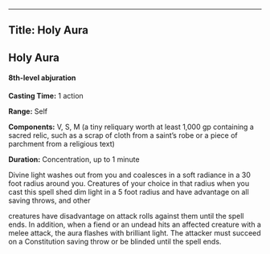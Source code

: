 -------------------------
Title: Holy Aura
-------------------------

## Holy Aura

#### 8th-level abjuration


**Casting Time:** 1 action

**Range:** Self

**Components:** V, S, M (a tiny reliquary worth at least
1,000 gp containing a sacred relic, such as a scrap of cloth from a
saint’s robe or a piece of parchment from a religious text)

**Duration:** Concentration, up to 1 minute


Divine light washes out from you and coalesces in a soft radiance in a
30 foot radius around you. Creatures of your choice in that radius
when you cast this spell shed dim light in a 5 foot radius and have
advantage on all saving throws, and other

creatures have disadvantage on attack rolls against them until the spell
ends. In addition, when a fiend or an undead hits an affected creature
with a melee attack, the aura flashes with brilliant light. The attacker
must succeed on a Constitution saving throw or be blinded until the
spell ends.


